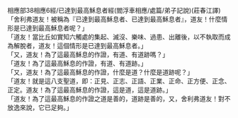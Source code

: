 相應部38相應6經/已達到最高穌息者經(閻浮車相應/處篇/弟子記說)(莊春江譯)  
「舍利弗道友！被稱為『已達到最高穌息者、已達到最高穌息者』，道友！什麼情形是已達到最高穌息者呢？」  
「道友！當比丘如實知六觸處的集起、滅沒、樂味、過患、出離後，以不執取而成為解脫者，道友！這個情形是已達到最高穌息者。」  
「又，道友！為了這最高穌息的作證，有道、有道跡嗎？」  
「道友！為了這最高穌息的作證，有道、有道跡。」  
「又，道友！為了這最高穌息的作證，什麼是道？什麼是道跡呢？」  
「道友！就是這八支聖道，即：正見、正志、正語、正業、正命、正方便、正念、正定。道友！為了這最高穌息的作證，這是道，這是道跡。」  
「道友！為了這最高穌息的作證之道是善的，道跡是善的，又，舍利弗道友！對不放逸來說，它已足夠。」  
  
  
